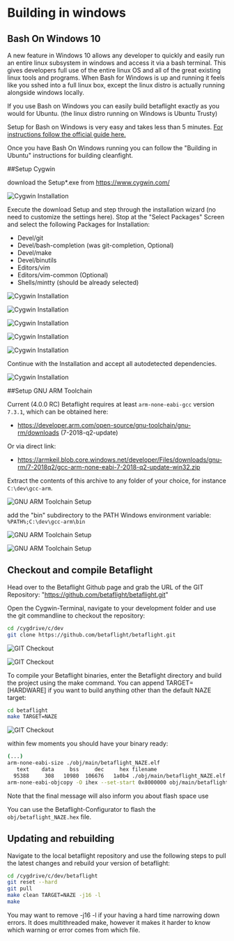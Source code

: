 # Building in windows


## Bash On Windows 10

A new feature in Windows 10 allows any developer to quickly and easily run an entire linux subsystem in windows and access it via a bash terminal. This gives developers full use of the entire linux OS and all of the great existing linux tools and programs. When Bash for Windows is up and running it feels like you sshed into a full linux box, except the linux distro is actually running alongside windows locally.

If you use Bash on Windows you can easily build betaflight exactly as you would for Ubuntu. (the linux distro running on Windows is Ubuntu Trusty)

Setup for Bash on Windows is very easy and takes less than 5 minutes. [For instructions follow the official guide here.](https://msdn.microsoft.com/commandline/wsl/install_guide)

Once you have Bash On Windows running you can follow the "Building in Ubuntu" instructions for building cleanfight.

##Setup Cygwin

download the Setup*.exe from https://www.cygwin.com/

![Cygwin Installation](assets/001.cygwin_dl.png)

Execute the download Setup and step through the installation  wizard (no need to customize the settings here). Stop at the  "Select Packages" Screen and select the following Packages
for Installation:

- Devel/git
- Devel/bash-completion (was git-completion, Optional)
- Devel/make
- Devel/binutils
- Editors/vim	 
- Editors/vim-common (Optional)
- Shells/mintty (should be already selected)

![Cygwin Installation](assets/002.cygwin_setup.png)

![Cygwin Installation](assets/003.cygwin_setup.png)

![Cygwin Installation](assets/004.cygwin_setup.png)

![Cygwin Installation](assets/005.cygwin_setup.png)

![Cygwin Installation](assets/006.cygwin_setup.png)


Continue with the Installation and accept all autodetected dependencies.

![Cygwin Installation](assets/007.cygwin_setup.png)


##Setup GNU ARM Toolchain

Current (4.0.0 RC) Betaflight requires at least ```arm-none-eabi-gcc``` version ```7.3.1```, which can be obtained here:

 - https://developer.arm.com/open-source/gnu-toolchain/gnu-rm/downloads (7-2018-q2-update)

Or via direct link:

 - https://armkeil.blob.core.windows.net/developer/Files/downloads/gnu-rm/7-2018q2/gcc-arm-none-eabi-7-2018-q2-update-win32.zip

Extract the contents of this archive to any folder of your choice, for instance ```C:\dev\gcc-arm```. 

![GNU ARM Toolchain Setup](assets/008.toolchain.png)

add the "bin" subdirectory to the PATH Windows environment variable: ```%PATH%;C:\dev\gcc-arm\bin```

![GNU ARM Toolchain Setup](assets/009.toolchain_path.png)

![GNU ARM Toolchain Setup](assets/010.toolchain_path.png)

## Checkout and compile Betaflight

Head over to the Betaflight Github page and grab the URL of the GIT Repository: "https://github.com/betaflight/betaflight.git"

Open the Cygwin-Terminal, navigate to your development folder and use the git commandline to checkout the repository:

```bash
cd /cygdrive/c/dev
git clone https://github.com/betaflight/betaflight.git
```
![GIT Checkout](assets/011.git_checkout.png)

![GIT Checkout](assets/012.git_checkout.png)

To compile your Betaflight binaries, enter the Betaflight directory and build the project using the make command. You can append TARGET=[HARDWARE] if you want to build anything other than the default NAZE target:

```bash
cd betaflight
make TARGET=NAZE
```

![GIT Checkout](assets/013.compile.png)

within few moments you should have your binary ready:

```bash
(...)
arm-none-eabi-size ./obj/main/betaflight_NAZE.elf
   text    data     bss     dec     hex filename
  95388     308   10980  106676   1a0b4 ./obj/main/betaflight_NAZE.elf
arm-none-eabi-objcopy -O ihex --set-start 0x8000000 obj/main/betaflight_NAZE.elf obj/betaflight_NAZE.hex
```

Note that the final message will also inform you about flash space use

You can use the Betaflight-Configurator to flash the ```obj/betaflight_NAZE.hex``` file.

## Updating and rebuilding

Navigate to the local betaflight repository and use the following steps to pull the latest changes and rebuild your version of betaflight:

```bash
cd /cygdrive/c/dev/betaflight
git reset --hard
git pull
make clean TARGET=NAZE -j16 -l
make
```

You may want to remove -j16 -l if your having a hard time narrowing down errors.  It does multithreaded make, however it makes it harder to know which warning or error comes from which file.

